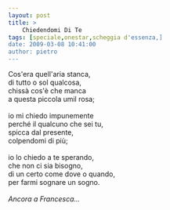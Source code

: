 ```yaml
---
layout: post
title: >
    Chiedendomi Di Te
tags: [speciale,onestar,scheggia d'essenza,]
date: 2009-03-08 10:41:00
author: pietro
---
```

Cos'era quell'aria stanca,<br/>di tutto o sol qualcosa,<br/>chissà cos'è che manca<br/>a questa piccola umil rosa;<br/><br/>io mi chiedo impunemente<br/>perché il qualcuno che sei tu,<br/>spicca dal presente,<br/>colpendomi di più;<br/><br/>io lo chiedo a te sperando,<br/>che non ci sia bisogno,<br/>di un certo come dove o quando,<br/>per farmi sognare un sogno.<br/><br/><span style="font-style: italic">Ancora a Francesca...</span>

